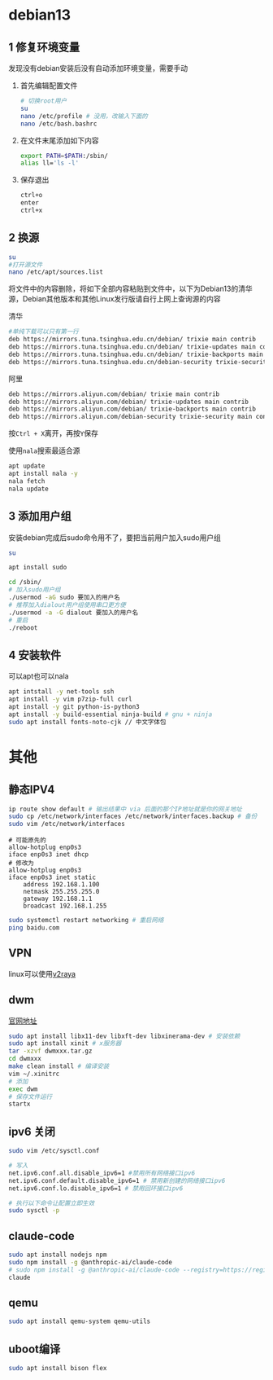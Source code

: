 # debian13

## 1 修复环境变量

发现没有debian安装后没有自动添加环境变量，需要手动
1. 首先编辑配置文件

    ```bash
    # 切换root用户
    su
    nano /etc/profile # 没用，改输入下面的
    nano /etc/bash.bashrc
    ```

2. 在文件末尾添加如下内容

    ```bash
    export PATH=$PATH:/sbin/
    alias ll='ls -l'
    ```

3. 保存退出

    ```bash
    ctrl+o
    enter
    ctrl+x
    ```

## 2 换源

```bash
su
#打开源文件
nano /etc/apt/sources.list
```

将文件中的内容删除，将如下全部内容粘贴到文件中，以下为Debian13的清华源，Debian其他版本和其他Linux发行版请自行上网上查询源的内容

清华

```bash
#单纯下载可以只有第一行
deb https://mirrors.tuna.tsinghua.edu.cn/debian/ trixie main contrib
deb https://mirrors.tuna.tsinghua.edu.cn/debian/ trixie-updates main contrib
deb https://mirrors.tuna.tsinghua.edu.cn/debian/ trixie-backports main contrib
deb https://mirrors.tuna.tsinghua.edu.cn/debian-security trixie-security main contrib
```

阿里

```bash
deb https://mirrors.aliyun.com/debian/ trixie main contrib
deb https://mirrors.aliyun.com/debian/ trixie-updates main contrib
deb https://mirrors.aliyun.com/debian/ trixie-backports main contrib
deb https://mirrors.aliyun.com/debian-security trixie-security main contrib
```

按`Ctrl + X`离开，再按`Y`保存

使用`nala`搜索最适合源

```bash
apt update
apt install nala -y
nala fetch
nala update
```

## 3 添加用户组

安装debian完成后sudo命令用不了，要把当前用户加入sudo用户组

```bash
su

apt install sudo

cd /sbin/
# 加入sudo用户组
./usermod -aG sudo 要加入的用户名
# 推荐加入dialout用户组使用串口更方便
./usermod -a -G dialout 要加入的用户名
# 重启
./reboot
```

## 4 安装软件

可以apt也可以nala

```bash
apt intstall -y net-tools ssh
apt install -y vim p7zip-full curl
apt install -y git python-is-python3
apt install -y build-essential ninja-build # gnu + ninja
sudo apt install fonts-noto-cjk // 中文字体包
```

# 其他

## 静态IPV4

```bash
ip route show default # 输出结果中 via 后面的那个IP地址就是你的网关地址
sudo cp /etc/network/interfaces /etc/network/interfaces.backup # 备份
sudo vim /etc/network/interfaces
```

```interfaces
# 可能原先的
allow-hotplug enp0s3
iface enp0s3 inet dhcp
# 修改为
allow-hotplug enp0s3
iface enp0s3 inet static
    address 192.168.1.100
    netmask 255.255.255.0
    gateway 192.168.1.1
    broadcast 192.168.1.255
```

```bash
sudo systemctl restart networking # 重启网络
ping baidu.com
```

## VPN

linux可以使用[v2raya](https://github.com/v2rayA/v2rayA)

## dwm

[官网地址](https://dwm.suckless.org/)

```bash
sudo apt install libx11-dev libxft-dev libxinerama-dev # 安装依赖
sudo apt install xinit # x服务器
tar -xzvf dwmxxx.tar.gz
cd dwmxxx
make clean install # 编译安装
vim ~/.xinitrc
# 添加
exec dwm
# 保存文件运行
startx
```

## ipv6 关闭

```bash
sudo vim /etc/sysctl.conf

# 写入
net.ipv6.conf.all.disable_ipv6=1 #禁用所有网络接口ipv6
net.ipv6.conf.default.disable_ipv6=1 # 禁用新创建的网络接口ipv6
net.ipv6.conf.lo.disable_ipv6=1 # 禁用回环接口ipv6

# 执行以下命令让配置立即生效
sudo sysctl -p
```

## claude-code

```bash
sudo apt install nodejs npm
sudo npm install -g @anthropic-ai/claude-code
# sudo npm install -g @anthropic-ai/claude-code --registry=https://registry.npmmirror.com # 淘宝镜像源
claude
```

## qemu

```bash
sudo apt install qemu-system qemu-utils
```

## uboot编译

```bash
sudo apt install bison flex
```
